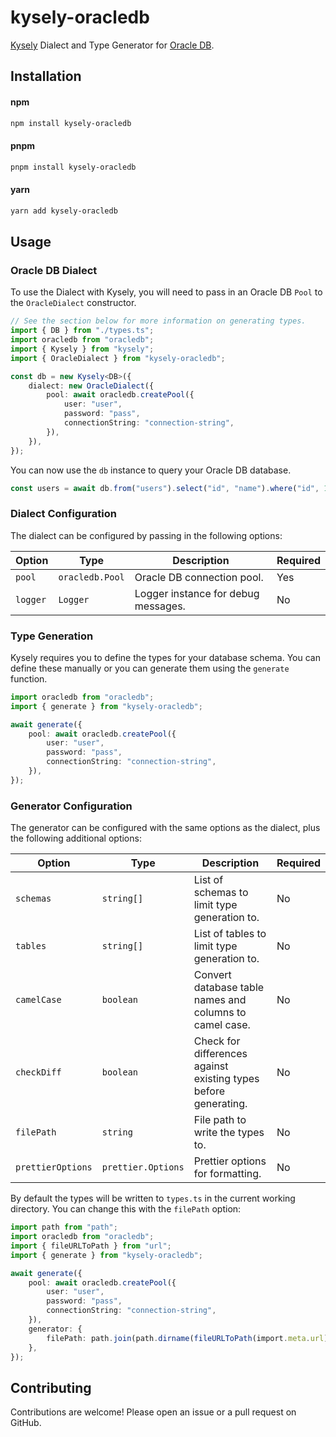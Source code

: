 # kysely-oracledb

[Kysely](https://github.com/koskimas/kysely) Dialect and Type Generator for [Oracle DB](https://github.com/oracle/node-oracledb).

## Installation

#### npm

```bash
npm install kysely-oracledb
```

#### pnpm

```bash
pnpm install kysely-oracledb
```

#### yarn

```bash
yarn add kysely-oracledb
```

## Usage

### Oracle DB Dialect

To use the Dialect with Kysely, you will need to pass in an Oracle DB `Pool` to the `OracleDialect` constructor.

```typescript
// See the section below for more information on generating types.
import { DB } from "./types.ts";
import oracledb from "oracledb";
import { Kysely } from "kysely";
import { OracleDialect } from "kysely-oracledb";

const db = new Kysely<DB>({
    dialect: new OracleDialect({
        pool: await oracledb.createPool({
            user: "user",
            password: "pass",
            connectionString: "connection-string",
        }),
    }),
});
```

You can now use the `db` instance to query your Oracle DB database.

```typescript
const users = await db.from("users").select("id", "name").where("id", 1).execute();
```

### Dialect Configuration

The dialect can be configured by passing in the following options:

| Option   | Type            | Description                         | Required |
| -------- | --------------- | ----------------------------------- | -------- |
| `pool`   | `oracledb.Pool` | Oracle DB connection pool.          | Yes      |
| `logger` | `Logger`        | Logger instance for debug messages. | No       |

### Type Generation

Kysely requires you to define the types for your database schema. You can define these manually or you can generate them using the `generate` function.

```typescript
import oracledb from "oracledb";
import { generate } from "kysely-oracledb";

await generate({
    pool: await oracledb.createPool({
        user: "user",
        password: "pass",
        connectionString: "connection-string",
    }),
});
```

### Generator Configuration

The generator can be configured with the same options as the dialect, plus the following additional options:

| Option            | Type               | Description                                                     | Required |
| ----------------- | ------------------ | --------------------------------------------------------------- | -------- |
| `schemas`         | `string[]`         | List of schemas to limit type generation to.                    | No       |
| `tables`          | `string[]`         | List of tables to limit type generation to.                     | No       |
| `camelCase`       | `boolean`          | Convert database table names and columns to camel case.         | No       |
| `checkDiff`       | `boolean`          | Check for differences against existing types before generating. | No       |
| `filePath`        | `string`           | File path to write the types to.                                | No       |
| `prettierOptions` | `prettier.Options` | Prettier options for formatting.                                | No       |

By default the types will be written to `types.ts` in the current working directory. You can change this with the `filePath` option:

```typescript
import path from "path";
import oracledb from "oracledb";
import { fileURLToPath } from "url";
import { generate } from "kysely-oracledb";

await generate({
    pool: await oracledb.createPool({
        user: "user",
        password: "pass",
        connectionString: "connection-string",
    }),
    generator: {
        filePath: path.join(path.dirname(fileURLToPath(import.meta.url)), "db-types.ts"),
    },
});
```

## Contributing

Contributions are welcome! Please open an issue or a pull request on GitHub.
